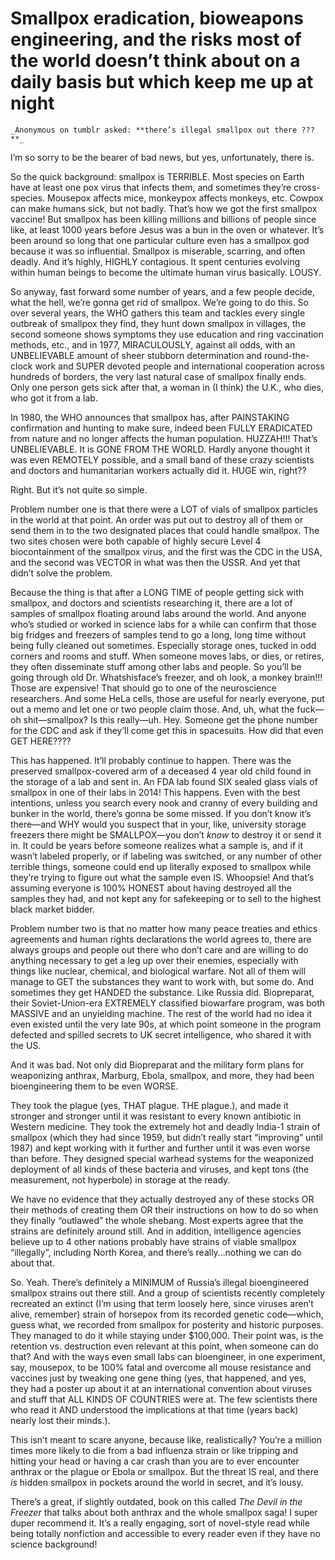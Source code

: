 # Smallpox eradication, bioweapons engineering, and the risks most of the world doesn’t think about on a daily basis but which keep me up at night

```
_Anonymous on tumblr asked: **there’s illegal smallpox out there ???**_
```

I’m so sorry to be the bearer of bad news, but yes, unfortunately, there is.

So the quick background: smallpox is TERRIBLE. Most species on Earth have at least one pox virus that infects them, and sometimes they’re cross-species. Mousepox affects mice, monkeypox affects monkeys, etc. Cowpox can make humans sick, but not badly. That’s how we got the first smallpox vaccine! But smallpox has been killing millions and billions of people since like, at least 1000 years before Jesus was a bun in the oven or whatever. It’s been around so long that one particular culture even has a smallpox god because it was so influential. Smallpox is miserable, scarring, and often deadly. And it’s highly, HIGHLY contagious. It spent centuries evolving within human beings to become the ultimate human virus basically. LOUSY.

So anyway, fast forward some number of years, and a few people decide, what the hell, we’re gonna get rid of smallpox. We’re going to do this. So over several years, the WHO gathers this team and tackles every single outbreak of smallpox they find, they hunt down smallpox in villages, the second someone shows symptoms they use education and ring vaccination methods, etc., and in 1977, MIRACULOUSLY, against all odds, with an UNBELIEVABLE amount of sheer stubborn determination and round-the-clock work and SUPER devoted people and international cooperation across hundreds of borders, the very last natural case of smallpox finally ends. Only one person gets sick after that, a woman in (I think) the U.K., who dies, who got it from a lab.

In 1980, the WHO announces that smallpox has, after PAINSTAKING confirmation and hunting to make sure, indeed been FULLY ERADICATED from nature and no longer affects the human population. HUZZAH!!! That’s UNBELIEVABLE. It is GONE FROM THE WORLD. Hardly anyone thought it was even REMOTELY possible, and a small band of these crazy scientists and doctors and humanitarian workers actually did it. HUGE win, right??

Right. But it’s not quite so simple.

Problem number one is that there were a LOT of vials of smallpox particles in the world at that point. An order was put out to destroy all of them or send them in to the two designated places that could handle smallpox. The two sites chosen were both capable of highly secure Level 4 biocontainment of the smallpox virus, and the first was the CDC in the USA, and the second was VECTOR in what was then the USSR. And yet that didn’t solve the problem.

Because the thing is that after a LONG TIME of people getting sick with smallpox, and doctors and scientists researching it, there are a lot of samples of smallpox floating around labs around the world. And anyone who’s studied or worked in science labs for a while can confirm that those big fridges and freezers of samples tend to go a long, long time without being fully cleaned out sometimes. Especially storage ones, tucked in odd corners and rooms and stuff. When someone moves labs, or dies, or retires, they often disseminate stuff among other labs and people. So you’ll be going through old Dr. Whatshisface’s freezer, and oh look, a monkey brain!!! Those are expensive! That should go to one of the neuroscience researchers. And some HeLa cells, those are useful for nearly everyone, put out a memo and let one or two people claim those. And, uh, what the fuck—oh shit—smallpox? Is this really—uh. Hey. Someone get the phone number for the CDC and ask if they’ll come get this in spacesuits. How did that even GET HERE????

This has happened. It’ll probably continue to happen. There was the preserved smallpox-covered arm of a deceased 4 year old child found in the storage of a lab and sent in. An FDA lab found SIX sealed glass vials of smallpox in one of their labs in 2014! This happens. Even with the best intentions, unless you search every nook and cranny of every building and bunker in the world, there’s gonna be some missed. If you don’t know it’s there—and WHY would you suspect that in your, like, university storage freezers there might be SMALLPOX—you don’t _know_ to destroy it or send it in. It could be years before someone realizes what a sample is, and if it wasn’t labeled properly, or if labeling was switched, or any number of other terrible things, someone could end up literally exposed to smallpox while they’re trying to figure out what the sample even IS. Whoopsie! And that’s assuming everyone is 100% HONEST about having destroyed all the samples they had, and not kept any for safekeeping or to sell to the highest black market bidder.

Problem number two is that no matter how many peace treaties and ethics agreements and human rights declarations the world agrees to, there are always groups and people out there who don’t care and are willing to do anything necessary to get a leg up over their enemies, especially with things like nuclear, chemical, and biological warfare. Not all of them will manage to GET the substances they want to work with, but some do. And sometimes they get HANDED the substance. Like Russia did. Biopreparat, their Soviet-Union-era EXTREMELY classified biowarfare program, was both MASSIVE and an unyielding machine. The rest of the world had no idea it even existed until the very late 90s, at which point someone in the program defected and spilled secrets to UK secret intelligence, who shared it with the US.

And it was bad. Not only did Biopreparat and the military form plans for weaponizing anthrax, Marburg, Ebola, smallpox, and more, they had been bioengineering them to be even WORSE.

They took the plague (yes, THAT plague. THE plague.), and made it stronger and stronger until it was resistant to every known antibiotic in Western medicine. They took the extremely hot and deadly India-1 strain of smallpox (which they had since 1959, but didn’t really start “improving” until 1987) and kept working with it further and further until it was even worse than before. They designed special warhead systems for the weaponized deployment of all kinds of these bacteria and viruses, and kept tons (the measurement, not hyperbole) in storage at the ready.

We have no evidence that they actually destroyed any of these stocks OR their methods of creating them OR their instructions on how to do so when they finally “outlawed” the whole shebang. Most experts agree that the strains are definitely around still. And in addition, intelligence agencies believe up to 4 other nations probably have strains of viable smallpox “illegally”, including North Korea, and there’s really…nothing we can do about that.

So. Yeah. There’s definitely a MINIMUM of Russia’s illegal bioengineered smallpox strains out there still. And a group of scientists recently completely recreated an extinct (I’m using that term loosely here, since viruses aren’t alive, remember) strain of horsepox from its recorded genetic code—which, guess what, we recorded from smallpox for posterity and historic purposes. They managed to do it while staying under $100,000. Their point was, is the retention vs. destruction even relevant at this point, when someone can do that? And with the ways even small labs can bioengineer, in one experiment, say, mousepox, to be 100% fatal and overcome all mouse resistance and vaccines just by tweaking one gene thing (yes, that happened, and yes, they had a poster up about it at an international convention about viruses and stuff that ALL KINDS OF COUNTRIES were at. The few scientists there who read it AND understood the implications at that time (years back) nearly lost their minds.).

This isn’t meant to scare anyone, because like, realistically? You’re a million times more likely to die from a bad influenza strain or like tripping and hitting your head or having a car crash than you are to ever encounter anthrax or the plague or Ebola or smallpox. But the threat IS real, and there _is_ hidden smallpox in pockets around the world in secret, and it’s lousy.

There’s a great, if slightly outdated, book on this called _The Devil in the Freezer_ that talks about both anthrax and the whole smallpox saga! I super duper recommend it. It’s a really engaging, sort of novel-style read while being totally nonfiction and accessible to every reader even if they have no science background!
